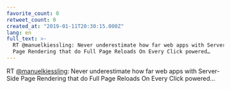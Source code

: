 ```yaml
---
favorite_count: 0
retweet_count: 0
created_at: "2019-01-11T20:30:15.000Z"
lang: en
full_text: >-
  RT @manuelkiessling: Never underestimate how far web apps with Server-Side
  Page Rendering that do Full Page Reloads On Every Click powered…
---
```


RT [@manuelkiessling](https://twitter.com/manuelkiessling): Never underestimate
how far web apps with Server-Side Page Rendering that do Full Page Reloads On
Every Click powered…

